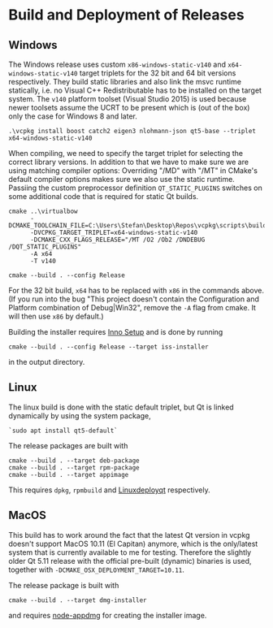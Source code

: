 # Build and Deployment of Releases

## Windows

The Windows release uses custom `x86-windows-static-v140` and `x64-windows-static-v140` target triplets for the 32 bit and 64 bit versions respectively. They build static libraries and also link the msvc runtime statically, i.e. no Visual C++ Redistributable has to be installed on the target system. The `v140` platform toolset (Visual Studio 2015) is used because newer toolsets assume the UCRT to be present which is (out of the box) only the case for Windows 8 and later.

    .\vcpkg install boost catch2 eigen3 nlohmann-json qt5-base --triplet x64-windows-static-v140

When compiling, we need to specify the target triplet for selecting the correct library versions. In addition to that we have to make sure we are using matching compiler options: Overriding "/MD" with "/MT" in CMake's default compiler options makes sure we also use the static runtime. Passiing the custom preprocessor definition `QT_STATIC_PLUGINS` switches on some additional code that is required for static Qt builds.

    cmake ..\virtualbow
          -DCMAKE_TOOLCHAIN_FILE=C:\Users\Stefan\Desktop\Repos\vcpkg\scripts\buildsystems\vcpkg.cmake
          -DVCPKG_TARGET_TRIPLET=x64-windows-static-v140
          -DCMAKE_CXX_FLAGS_RELEASE="/MT /O2 /Ob2 /DNDEBUG /DQT_STATIC_PLUGINS"
          -A x64
          -T v140
        
    cmake --build . --config Release

For the 32 bit build, `x64` has to be replaced with `x86` in the commands above. (If you run into the bug "This project doesn't contain the Configuration and Platform combination of Debug|Win32", remove the `-A` flag from cmake. It will then use `x86` by default.)

Building the installer requires [Inno Setup](http://www.jrsoftware.org/isinfo.php) and is done by running

    cmake --build . --config Release --target iss-installer

in the output directory.

## Linux

The linux build is done with the static default triplet, but Qt is linked dynamically by using the system package,

    `sudo apt install qt5-default`
    
The release packages are built with
    
    cmake --build . --target deb-package
    cmake --build . --target rpm-package
    cmake --build . --target appimage

This requires `dpkg`, `rpmbuild` and [Linuxdeployqt](https://github.com/probonopd/linuxdeployqt) respectively.

## MacOS

This build has to work around the fact that the latest Qt version in vcpkg doesn't support MacOS 10.11 (El Capitan) anymore, which is the only/latest system that is currently available to me for testing.
Therefore the slightly older Qt 5.11 release with the official pre-built (dynamic) binaries is used, together with `-DCMAKE_OSX_DEPLOYMENT_TARGET=10.11`.

The release package is built with

    cmake --build . --target dmg-installer

and requires [node-appdmg](https://github.com/LinusU/node-appdmg) for creating the installer image.
